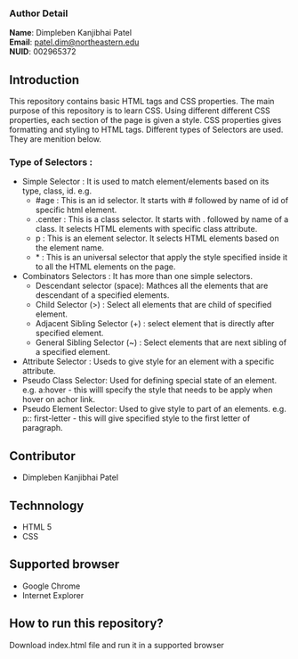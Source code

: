 ### Author Detail <br>
**Name**: Dimpleben Kanjibhai Patel <br />
**Email**: [patel.dim@northeastern.edu](mailto:patel.dim@northeastern.edu) <br />
**NUID**: 002965372 <br />

## Introduction
This repository contains basic HTML tags and CSS properties. The main purpose of this repository is to learn CSS. Using different different CSS properties, each section of the page is given a style. CSS properties gives formatting and styling to HTML tags. Different types of Selectors are used. They are menition below.

### Type of Selectors :
- Simple Selector : It is used to match element/elements based on its type, class, id. e.g.
    - #age : This is an id selector. It starts with # followed by name of id of specific html element. 
    - .center : This is a class selector. It starts with . followed by name of a class. It selects HTML elements with specific class attribute.
    - p : This is an element selector. It selects HTML elements based on the element name.
    - \* : This is an universal selector that apply the style specified inside it to all the HTML elements on the page. 
- Combinators Selectors : It has more than one simple selectors.
    - Descendant selector (space): Mathces all the elements that are descendant of a specified elements.
    - Child Selector (>) : Select all elements that are child of specified element.
    - Adjacent Sibling Selector (+) : select element that is directly after specified element.
    - General Sibling Selector (~) : Select elements that are next sibling of a specified element.
- Attribute Selector : Useds to give style for an element with a specific attribute.
- Pseudo Class Selector: Used for defining special state of an element. e.g.   a:hover - this willl specify the style that needs to be apply when hover on achor link.
- Pseudo Element Selector: Used to give style to part of an elements. e.g. p:: first-letter - this will give specified style to the first letter of paragraph.


## Contributor
- Dimpleben Kanjibhai Patel

## Technnology
- HTML 5
- CSS

## Supported browser
- Google Chrome
- Internet Explorer

## How to run this repository?
Download index.html file and run it in a supported browser

 

